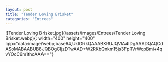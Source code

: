 ```yaml
---
layout: post
title: "Tender Loving Brisket"
categories: "Entrees"
---
```

![Tender Loving Brisket.jpg](/assets/images/Entrees/Tender Loving Brisket.webp){: width="400" height="400" lqip="data:image/webp;base64,UklGRkQAAABXRUJQVlA4IDgAAADQAQCdASoMABAABUB8JQBOgCIjzDTwAAD+W2RKbQnkm15js3FpRVrWcpBmi+4qvYOcC6m1thoAAA=="}

